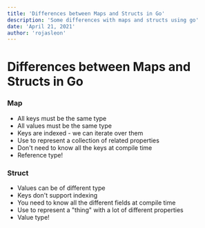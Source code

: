 ```yaml
---
title: 'Differences between Maps and Structs in Go'
description: 'Some differences with maps and structs using go'
date: 'April 21, 2021'
author: 'rojasleon'
---
```


# Differences between Maps and Structs in Go

### Map

- All keys must be the same type
- All values must be the same type
- Keys are indexed - we can iterate over them
- Use to represent a collection of related properties
- Don't need to know all the keys at compile time
- Reference type!

### Struct

- Values can be of different type
- Keys don't support indexing
- You need to know all the different fields at compile time
- Use to represent a "thing" with a lot of different properties
- Value type!
